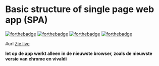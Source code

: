 # Basic structure of single page web app (SPA)
[![forthebadge](http://forthebadge.com/images/badges/built-with-love.svg)]()
[![forthebadge](http://forthebadge.com/images/badges/uses-html.svg)]()
[![forthebadge](http://forthebadge.com/images/badges/uses-css.svg)]()
[![forthebadge](http://forthebadge.com/images/badges/uses-js.svg)]()

#url
[Zie live](http://matth96.github.io/web-app-from-scratch/opdracht-6/#/home)

**let op de app werkt alleen in de nieuwste browser, zoals de nieuwste versie van chrome en vivaldi**
